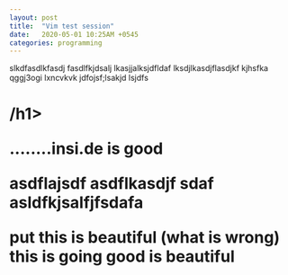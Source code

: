 ```yaml
---
layout: post
title:  "Vim test session"
date:   2020-05-01 10:25AM +0545
categories: programming
---
```


slkdfasdlkfasdj fasdlfkjdsalj lkasjjalksjdfldaf lksdjlkasdjflasdjkf kjhsfka qggj3ogi lxncvkvk jdfojsf;lsakjd lsjdfs 
<h1>
/h1>

........insi.de is good

asdflajsdf 
asdflkasdjf sdaf
asldfkjsalfjfsdafa


put this is beautiful (what is wrong)
this is going good <h> is beautiful </h>


